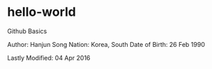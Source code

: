 # hello-world
Github Basics

Author: Hanjun Song
Nation: Korea, South
Date of Birth: 26 Feb 1990

Lastly Modified: 04 Apr 2016
